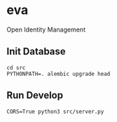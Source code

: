 # eva

Open Identity Management

## Init Database

```
cd src
PYTHONPATH=. alembic upgrade head
```

## Run Develop

```
CORS=True python3 src/server.py
```
